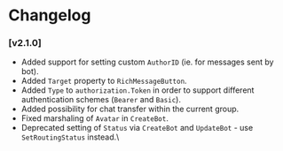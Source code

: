 # Changelog


### [v2.1.0]

* Added support for setting custom `AuthorID` (ie. for messages sent by bot).
* Added `Target` property to `RichMessageButton`.
* Added `Type` to `authorization.Token` in order to support different authentication schemes (`Bearer` and `Basic`).
* Added possibility for chat transfer within the current group.
* Fixed marshaling of `Avatar` in `CreateBot`.
* Deprecated setting of `Status` via `CreateBot` and `UpdateBot` - use `SetRoutingStatus` instead.\
